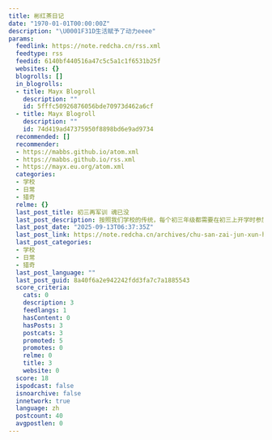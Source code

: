 ```yaml
---
title: 彬红茶日记
date: "1970-01-01T00:00:00Z"
description: "\U0001F31D生活赋予了动力eeee"
params:
  feedlink: https://note.redcha.cn/rss.xml
  feedtype: rss
  feedid: 6140bf440516a47c5c5a1c1f6531b25f
  websites: {}
  blogrolls: []
  in_blogrolls:
  - title: Mayx Blogroll
    description: ""
    id: 5fffc50926876056bde70973d462a6cf
  - title: Mayx Blogroll
    description: ""
    id: 74d419ad47375950f8898bd6e9ad9734
  recommended: []
  recommender:
  - https://mabbs.github.io/atom.xml
  - https://mabbs.github.io/rss.xml
  - https://mayx.eu.org/atom.xml
  categories:
  - 学校
  - 日常
  - 猎奇
  relme: {}
  last_post_title: 初三再军训 魂已没
  last_post_description: 按照我们学校的传统，每个初三年级都需要在初三上开学时参加军训(美其名曰是融合课程)，说是为了让我们从快乐无忧无虑的暑假中沉下心来，在整个
  last_post_date: "2025-09-13T06:37:35Z"
  last_post_link: https://note.redcha.cn/archives/chu-san-zai-jun-xun-hun-yi-mei
  last_post_categories:
  - 学校
  - 日常
  - 猎奇
  last_post_language: ""
  last_post_guid: 8a40f6a2e942242fdd3fa7c7a1885543
  score_criteria:
    cats: 0
    description: 3
    feedlangs: 1
    hasContent: 0
    hasPosts: 3
    postcats: 3
    promoted: 5
    promotes: 0
    relme: 0
    title: 3
    website: 0
  score: 18
  ispodcast: false
  isnoarchive: false
  innetwork: true
  language: zh
  postcount: 40
  avgpostlen: 0
---
```

